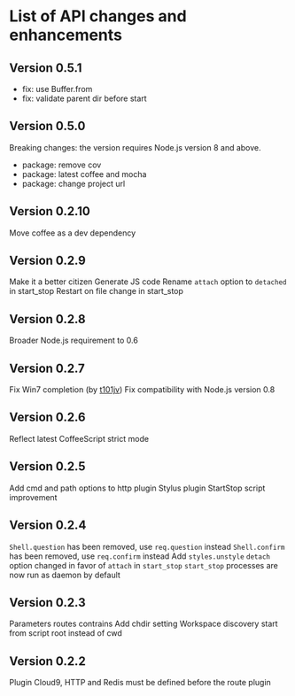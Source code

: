 
# List of API changes and enhancements

## Version 0.5.1

* fix: use Buffer.from
* fix: validate parent dir before start

## Version 0.5.0

Breaking changes: the version requires Node.js version 8 and above.

* package: remove cov
* package: latest coffee and mocha
* package: change project url

## Version 0.2.10

Move coffee as a dev dependency

## Version 0.2.9

Make it a better citizen
Generate JS code
Rename `attach` option to `detached` in start_stop
Restart on file change in start_stop

## Version 0.2.8

Broader Node.js requirement to 0.6

## Version 0.2.7

Fix Win7 completion (by [t101jv](https://github.com/t101jv))
Fix compatibility with Node.js version 0.8

## Version 0.2.6

Reflect latest CoffeeScript strict mode

## Version 0.2.5

Add cmd and path options to http plugin
Stylus plugin
StartStop script improvement

## Version 0.2.4

`Shell.question` has been removed, use `req.question` instead
`Shell.confirm` has been removed, use `req.confirm` instead
Add `styles.unstyle`
`detach` option changed in favor of `attach` in `start_stop`
`start_stop` processes are now run as daemon by default

## Version 0.2.3

Parameters routes contrains
Add chdir setting
Workspace discovery start from script root instead of cwd

## Version 0.2.2

Plugin Cloud9, HTTP and Redis must be defined before the route plugin
